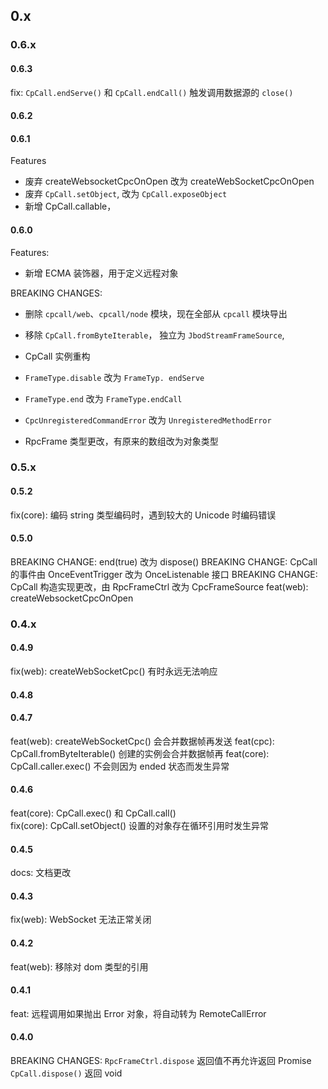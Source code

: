 ## 0.x

### 0.6.x

#### 0.6.3

fix: `CpCall.endServe()` 和 `CpCall.endCall()` 触发调用数据源的 `close()`

#### 0.6.2

#### 0.6.1

Features

- 废弃 createWebsocketCpcOnOpen 改为 createWebSocketCpcOnOpen
- 废弃 `CpCall.setObject`, 改为 `CpCall.exposeObject`
- 新增 CpCall.callable，

#### 0.6.0

Features:

- 新增 ECMA 装饰器，用于定义远程对象

BREAKING CHANGES:

- 删除 `cpcall/web`、`cpcall/node` 模块，现在全部从 `cpcall` 模块导出

- 移除 `CpCall.fromByteIterable`， 独立为 `JbodStreamFrameSource`,
- CpCall 实例重构
- `FrameType.disable` 改为 `FrameTyp. endServe`
- `FrameType.end` 改为 `FrameType.endCall`

- `CpcUnregisteredCommandError` 改为 `UnregisteredMethodError`

- RpcFrame 类型更改，有原来的数组改为对象类型

### 0.5.x

#### 0.5.2

fix(core): 编码 string 类型编码时，遇到较大的 Unicode 时编码错误

#### 0.5.0

BREAKING CHANGE: end(true) 改为 dispose()
BREAKING CHANGE: CpCall 的事件由 OnceEventTrigger 改为 OnceListenable 接口
BREAKING CHANGE: CpCall 构造实现更改，由 RpcFrameCtrl 改为 CpcFrameSource
feat(web): createWebsocketCpcOnOpen

### 0.4.x

#### 0.4.9

fix(web): createWebSocketCpc() 有时永远无法响应

#### 0.4.8

#### 0.4.7

feat(web): createWebSocketCpc() 会合并数据帧再发送
feat(cpc): CpCall.fromByteIterable() 创建的实例会合并数据帧再
feat(core): CpCall.caller.exec() 不会则因为 ended 状态而发生异常

#### 0.4.6

feat(core): CpCall.exec() 和 CpCall.call()\
fix(core): CpCall.setObject() 设置的对象存在循环引用时发生异常

#### 0.4.5

docs: 文档更改

#### 0.4.3

fix(web): WebSocket 无法正常关闭

#### 0.4.2

feat(web): 移除对 dom 类型的引用

#### 0.4.1

feat: 远程调用如果抛出 Error 对象，将自动转为 RemoteCallError

#### 0.4.0

BREAKING CHANGES:
`RpcFrameCtrl.dispose` 返回值不再允许返回 Promise
`CpCall.dispose()` 返回 void
